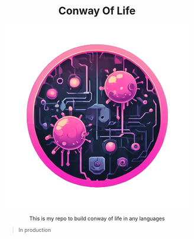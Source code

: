 <center>

<h1>
  Conway Of Life
</h1>

<img src=".github/gol-logo.png"  alt="Conway Game Life"/>

This is my repo to build conway of life in any languages

</center>

> In production 
